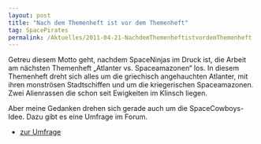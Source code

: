 ```yaml
---
layout: post
title: "Nach dem Themenheft ist vor dem Themenheft"
tag: SpacePirates
permalink: /Aktuelles/2011-04-21-NachdemThemenheftistvordemThemenheft
---
```


Getreu diesem Motto geht, nachdem SpaceNinjas im Druck ist, die Arbeit am nächsten Themenheft &bdquo;Atlanter vs. Spaceamazonen&ldquo; los. In diesem Themenheft dreht sich alles um die griechisch angehauchten Atlanter, mit ihren monströsen Stadtschiffen und um die kriegerischen Spaceamazonen. Zwei Alienrassen die schon seit Ewigkeiten im Klinsch liegen.

Aber meine Gedanken drehen sich gerade auch um die SpaceCowboys-Idee. Dazu gibt es eine Umfrage im Forum.

- [zur Umfrage](http://tanelorn.net/.php/topic,67050.0.html)


